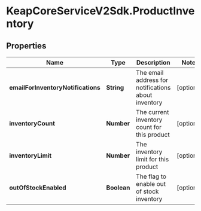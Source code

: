 # KeapCoreServiceV2Sdk.ProductInventory

## Properties

Name | Type | Description | Notes
------------ | ------------- | ------------- | -------------
**emailForInventoryNotifications** | **String** | The email address for notifications about inventory | [optional] 
**inventoryCount** | **Number** | The current inventory count for this product | [optional] 
**inventoryLimit** | **Number** | The inventory limit for this product | [optional] 
**outOfStockEnabled** | **Boolean** | The flag to enable out of stock inventory | [optional] 


